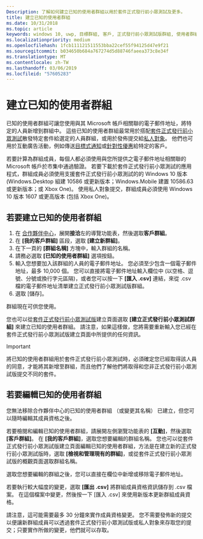 ```yaml
---
Description: 了解如何建立已知的使用者群組以用於套件正式發行前小眾測試及更多。
title: 建立已知的使用者群組
ms.date: 10/31/2018
ms.topic: article
keywords: windows 10, uwp, 目標群組, 客戶, 正式發行前小眾測試版群組, 使用者群組, 已知的使用者
ms.localizationpriority: medium
ms.openlocfilehash: 1fcb111121511553bba22cef55f94125d47e9f21
ms.sourcegitcommit: b034650b684a767274d5d88746faeea373c8e34f
ms.translationtype: MT
ms.contentlocale: zh-TW
ms.lasthandoff: 03/06/2019
ms.locfileid: "57605283"
---
```

# <a name="create-known-user-groups"></a>建立已知的使用者群組

已知的使用者群組可讓您使用與其 Microsoft 帳戶相關聯的電子郵件地址，將特定的人員新增到群組中。 這些已知的使用者群組最常用於搭配[套件正式發行前小眾測試](package-flights.md)散發特定套件給選定的人員群組，或用於發佈提交給[私人對象](choose-visibility-options.md#audience)。 他們也可用於互動廣告活動，例如傳送[目標式通知](send-push-notifications-to-your-apps-customers.md)或[針對性優惠](use-targeted-offers-to-maximize-engagement-and-conversions.md)給特定的客戶。

若要計算為群組成員，每個人都必須使用與您所提供之電子郵件地址相關聯的 Microsoft 帳戶於市集中通過驗證。 若要下載於套件正式發行前小眾測試的應用程式，群組成員必須使用支援套件正式發行前小眾測試的的 Windows 10 版本 (Windows.Desktop 組建 10586 或更新版本；Windows.Mobile 建置 10586.63 或更新版本；或 Xbox One)。 使用私人對象提交，群組成員必須使用 Windows 10 版本 1607 或更高版本 (包括 Xbox One)。

## <a name="to-create-a-known-user-group"></a>若要建立已知的使用者群組

1. 在 [合作夥伴中心](https://partner.microsoft.com/dashboard)，展開**接洽**左的導覽功能表，然後選取**客戶群組**。 
2. 在 **\[我的客戶群組\]** 區段，選取 **\[建立新群組\]**。
3. 在下一頁的 **\[群組名稱\]** 方塊中，輸入群組的名稱。
4. 請務必選取 **\[已知的使用者群組\]** 選項按鈕。
5. 輸入您想要加入該群組的人員的電子郵件地址。 您必須至少包含一個電子郵件地址，最多 10,000 個。 您可以直接將電子郵件地址輸入欄位中 (以空格、逗號、分號或換行字元區隔)，或者您可以按一下 **\[匯入 .csv\]** 連結，來從 .csv 檔的電子郵件地址清單建立正式發行前小眾測試版群組。
6. 選取 \[儲存\]。

群組現在可供您使用。

您也可以從[套件正式發行前小眾測試版](package-flights.md)建立頁面選取 **\[建立正式發行前小眾測試群組\]** 來建立已知的使用者群組。 請注意，如果這樣做，您將需要重新輸入您已經在套件正式發行前小眾測試版建立頁面中所提供的任何資訊。

> [!IMPORTANT]
> 將已知的使用者群組用於套件正式發行前小眾測試時，必須確定您已經取得該人員的同意，才能將其新增至群組，而且他們了解他們將取得和您非正式發行前小眾測試版提交不同的套件。 

## <a name="to-edit-a-known-user-group"></a>若要編輯已知的使用者群組

您無法移除合作夥伴中心的已知的使用者群組 （或變更其名稱） 已建立，但您可以隨時編輯其成員資格之後。

若要檢閱和編輯已知的使用者群組，請展開左側瀏覽功能表的 **\[互動\]**，然後選取 **\[客戶群組\]**。 在 **\[我的客戶群組\]**，選取您想要編輯的群組名稱。 您也可以從套件正式發行前小眾測試版建立頁面編輯已知的使用者群組，方法是在建立新的正式發行前小眾測試版時，選取 **\[檢視和管理現有的群組\]**，或從套件正式發行前小眾測試版的概觀頁面選取群組名稱。 

選取您想要編輯的群組之後，您可以直接在欄位中新增或移除電子郵件地址。

若要執行較大幅度的變更，選取 **\[匯出 .csv\]** 將群組成員資格資訊儲存到 .csv 檔案。 在這個檔案中變更，然後按一下 \[匯入 .csv\] 來使用新版本更新群組成員資格。

請注意，這可能需要最多 30 分鐘來實作成員資格變更。 您不需要發佈新的提交以便讓新群組成員可以透過套件正式發行前小眾測試版或私人對象來存取您的提交；只要實作所做的變更，他們就可以存取。 






